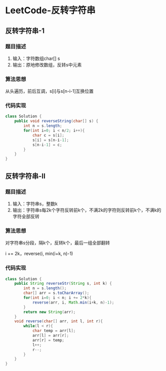 # LeetCode-反转字符串

## 反转字符串-1

### 题目描述

1. 输入：字符数组char[] s
2. 输出：原地修改数组，反转s中元素

### 算法思想

从头遍历，前后互调，s[i]与s[n-i-1]互换位置

### 代码实现

```java
class Solution {
    public void reverseString(char[] s) {
        int n = s.length;
        for(int i=0; i < n/2; i++){
            char c = s[i];
            s[i] = s[n-i-1];
            s[n-i-1] = c; 
        }
    }
}
```



## 反转字符串-II

### 题目描述

1. 输入：字符串s，整数k
2. 输出：字符串s每2k个字符反转前k个，不满2k的字符则反转前k个，不满k的字符全部反转

### 算法思想

对字符串s分段，隔k个，反转k个，最后一组全部翻转

i += 2k，reverse(i, min(i+k, n)-1)

### 代码实现

```java
class Solution {
    public String reverseStr(String s, int k) {
        int n = s.length();
        char[] arr = s.toCharArray();
        for(int i=0; i < n; i += 2*k){
            reverse(arr, i, Math.min(i+k, n)-1);
        }
        return new String(arr);
    }
    void reverse(char[] arr, int l, int r){
        while(l < r){
            char temp = arr[l];
            arr[l] = arr[r];
            arr[r] = temp;
            l++;
            r--;
        }
    }
}
```

